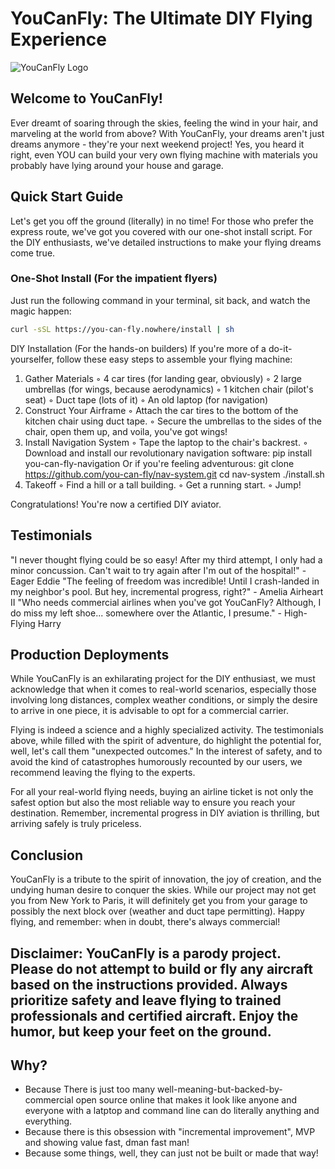 # YouCanFly: The Ultimate DIY Flying Experience

![YouCanFly Logo](https://via.placeholder.com/150/0000FF/FFFFFF?text=YouCanFly)

## Welcome to YouCanFly!
Ever dreamt of soaring through the skies, feeling the wind in your hair, and marveling at the world from above? 
With YouCanFly, your dreams aren't just dreams anymore - they're your next weekend project! 
Yes, you heard it right, even YOU can build your very own flying machine with materials you probably have lying around your house and garage.

## Quick Start Guide

Let's get you off the ground (literally) in no time! For those who prefer the express route, we've got you covered with our one-shot install script. For the DIY enthusiasts, we've detailed instructions to make your flying dreams come true.

### One-Shot Install (For the impatient flyers)

Just run the following command in your terminal, sit back, and watch the magic happen:

```sh
curl -sSL https://you-can-fly.nowhere/install | sh
```

DIY Installation (For the hands-on builders)
If you're more of a do-it-yourselfer, follow these easy steps to assemble your flying machine:

1.  Gather Materials
◦ 4 car tires (for landing gear, obviously)
◦ 2 large umbrellas (for wings, because aerodynamics)
◦ 1 kitchen chair (pilot's seat)
◦ Duct tape (lots of it)
◦ An old laptop (for navigation)
2.  Construct Your Airframe
◦ Attach the car tires to the bottom of the kitchen chair using duct tape.
◦ Secure the umbrellas to the sides of the chair, open them up, and voila, you've got wings!
3.  Install Navigation System
◦ 
Tape the laptop to the chair's backrest.
◦ 
Download and install our revolutionary navigation software:
pip install you-can-fly-navigation
Or if you're feeling adventurous:
git clone https://github.com/you-can-fly/nav-system.git
cd nav-system
./install.sh
4.  Takeoff
◦ Find a hill or a tall building.
◦ Get a running start.
◦ Jump!

Congratulations! You're now a certified DIY aviator.

## Testimonials
"I never thought flying could be so easy! After my third attempt, I only had a minor concussion. Can't wait to try again after I'm out of the hospital!" - Eager Eddie
"The feeling of freedom was incredible! Until I crash-landed in my neighbor's pool. But hey, incremental progress, right?" - Amelia Airheart II
"Who needs commercial airlines when you've got YouCanFly? Although, I do miss my left shoe... somewhere over the Atlantic, I presume." - High-Flying Harry

## Production Deployments
While YouCanFly is an exhilarating project for the DIY enthusiast, we must acknowledge that when it comes to real-world scenarios, especially those involving long distances, complex weather conditions, or simply the desire to arrive in one piece, it is advisable to 
opt for a commercial carrier.

Flying is indeed a science and a highly specialized activity. 
The testimonials above, while filled with the spirit of adventure, do highlight the potential for, well, let's call them "unexpected outcomes." 
In the interest of safety, and to avoid the kind of catastrophes humorously recounted by our users, we recommend leaving the flying to the experts.

For all your real-world flying needs, buying an airline ticket is not only the safest option but also the most reliable way to ensure you reach your destination. Remember, incremental progress in DIY aviation is thrilling, but arriving safely is truly priceless.

## Conclusion
YouCanFly is a tribute to the spirit of innovation, the joy of creation, and the undying human desire to conquer the skies. 
While our project may not get you from New York to Paris, it will definitely get you from your garage to possibly the next block over (weather and duct tape permitting).
Happy flying, and remember: when in doubt, there's always commercial!
 
## Disclaimer: YouCanFly is a parody project. Please do not attempt to build or fly any aircraft based on the instructions provided. Always prioritize safety and leave flying to trained professionals and certified aircraft. Enjoy the humor, but keep your feet on the ground.


## Why?
* Because There is just too many  well-meaning-but-backed-by-commercial open source online that makes it look like anyone and everyone with a latptop and command line can do literally anything and everything.
* Because there is this obsession with "incremental improvement", MVP and showing value fast, dman fast man!
* Because  some things, well, they can just not be built or made that way!

